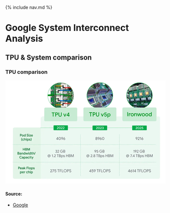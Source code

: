 {% include nav.md %}


# Google System Interconnect Analysis



## TPU & System comparison

### TPU comparison


<img src="img/google_TPUv7_Inline_TPUComparison_v4.width-1000.format-webp.webp" width="600" />



#### Source:
- [Google](https://blog.google/products/google-cloud/ironwood-tpu-age-of-inference/)